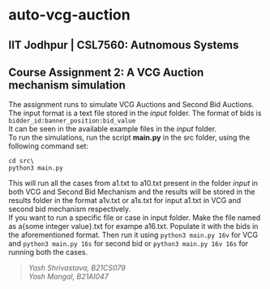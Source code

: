 # auto-vcg-auction
## IIT Jodhpur | CSL7560: Autnomous Systems
## Course Assignment 2: A VCG Auction mechanism simulation 

The assignment runs to simulate VCG Auctions and Second Bid Auctions.  
The input format is a text file stored in the _input_ folder. The format of bids is  
`bidder_id:banner_position:bid_value`  
It can be seen in the available example files in the _input_ folder.  
To run the simulations, run the script __main.py__ in the src folder, using the following command set:  
```
cd src\
python3 main.py
```
This will run all the cases from a1.txt to a10.txt present in the folder _input_ in both VCG and Second Bid Mechanism and the results will be stored in the results folder in the format a1v.txt or a1s.txt for input a1.txt in VCG and second bid mechanism respectively.  
If you want to run a specific file or case in input folder. Make the file named as a{some integer value}.txt for exampe a16.txt. Populate it with the bids in the aforementioned format. Then run it using `python3 main.py 16v` for VCG and `python3 main.py 16s` for second bid or `python3 main.py 16v 16s` for running both the cases.   

> _Yash Shrivastava, B21CS079_  
  _Yash Mangal, B21AI047_  